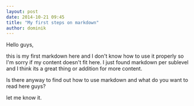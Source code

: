 ```yaml
---
layout: post
date: 2014-10-21 09:45
title: "My first steps on markdown"
author: dominik
---
```


Hello guys,

this is my first markdown here and I don't know how to use it properly so I'm sorry if my content doesn't fit here. I just found markdown per sublevel and I think its a great thing or addition for more content.

Is there anyway to find out how to use markdown and what do you want to read here guys?

let me know it.